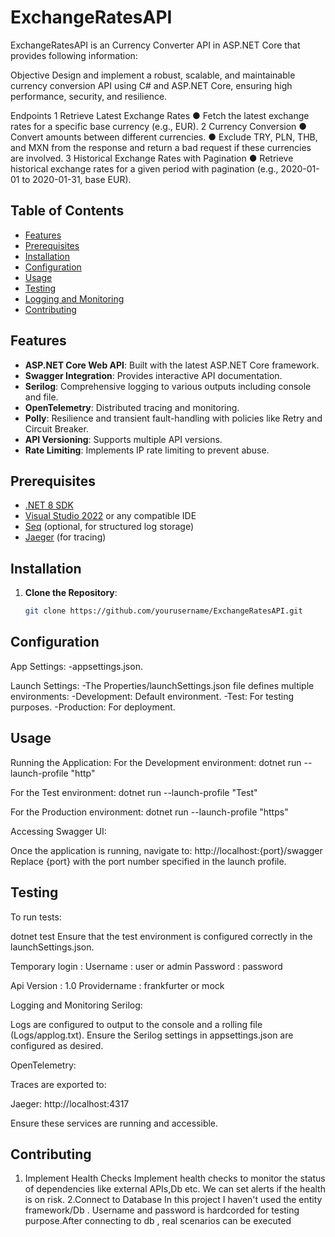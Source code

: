 # ExchangeRatesAPI

ExchangeRatesAPI is an Currency Converter API in ASP.NET Core that provides following information:

Objective 
Design and implement a robust, scalable, and maintainable currency conversion API using C# and 
ASP.NET Core, ensuring high performance, security, and resilience. 

Endpoints 
1 Retrieve Latest Exchange Rates 
● Fetch the latest exchange rates for a specific base currency (e.g., EUR). 
2 Currency Conversion 
● Convert amounts between different currencies. 
● Exclude TRY, PLN, THB, and MXN from the response and return a bad request if these 
currencies are involved. 
3 Historical Exchange Rates with Pagination 
● Retrieve historical exchange rates for a given period with pagination (e.g., 2020-01-01 to 
2020-01-31, base EUR).
   
## Table of Contents

- [Features](#features)
- [Prerequisites](#prerequisites)
- [Installation](#installation)
- [Configuration](#configuration)
- [Usage](#usage)
- [Testing](#testing)
- [Logging and Monitoring](#logging-and-monitoring)
- [Contributing](#contributing)

## Features

- **ASP.NET Core Web API**: Built with the latest ASP.NET Core framework.
- **Swagger Integration**: Provides interactive API documentation.
- **Serilog**: Comprehensive logging to various outputs including console and file.
- **OpenTelemetry**: Distributed tracing and monitoring.
- **Polly**: Resilience and transient fault-handling with policies like Retry and Circuit Breaker.
- **API Versioning**: Supports multiple API versions.
- **Rate Limiting**: Implements IP rate limiting to prevent abuse.

## Prerequisites

- [.NET 8 SDK](https://dotnet.microsoft.com/download/dotnet/8.0)
- [Visual Studio 2022](https://visualstudio.microsoft.com/vs/) or any compatible IDE
- [Seq](https://datalust.co/seq) (optional, for structured log storage)
- [Jaeger](https://www.jaegertracing.io/download/) (for tracing)

## Installation

1. **Clone the Repository**:

   ```bash
   git clone https://github.com/yourusername/ExchangeRatesAPI.git

## Configuration

  App Settings:
  -appsettings.json.
  
  Launch Settings:
  -The Properties/launchSettings.json file defines multiple environments:
  -Development: Default environment.
  -Test: For testing purposes.
  -Production: For deployment.

## Usage
Running the Application:
For the Development environment:
dotnet run --launch-profile "http"

For the Test environment:
dotnet run --launch-profile "Test"

For the Production environment:
dotnet run --launch-profile "https"

Accessing Swagger UI:

Once the application is running, navigate to:
http://localhost:{port}/swagger
Replace {port} with the port number specified in the launch profile.

## Testing
To run tests:

dotnet test
Ensure that the test environment is configured correctly in the launchSettings.json.

Temporary login :
Username : user or admin
Password : password

Api Version : 1.0 
Providername : frankfurter or mock

Logging and Monitoring
Serilog:

Logs are configured to output to the console and a rolling file (Logs/applog.txt). Ensure the Serilog settings in appsettings.json are configured as desired.

OpenTelemetry:

Traces are exported to:

Jaeger: http://localhost:4317

Ensure these services are running and accessible.

## Contributing
1. Implement Health Checks
Implement health checks to monitor the status of dependencies like external APIs,Db etc. We can set alerts if the health is on risk.
2.Connect to Database
In this project I haven't used the entity framework/Db . Username and password is hardcorded for testing purpose.After connecting to db , real scenarios can be executed ​
